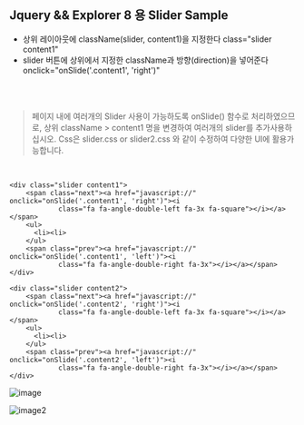 ## Jquery && Explorer 8 용 Slider Sample

* 상위 레이아웃에 className(slider, content1)을 지정한다  class="slider content1"
* slider 버튼에 상위에서 지정한 className과 방향(direction)을 넣어준다   onclick="onSlide('.content1', 'right')"  

<br />
<br />

>페이지 내에 여러개의 Slider 사용이 가능하도록 onSlide() 함수로 처리하였으므로,
상위 className > content1 명을 변경하여 여러개의 slider를 추가사용하십시오.
Css은 slider.css or slider2.css 와 같이 수정하여 다양한 UI에 활용가능합니다.

<br />

```
<div class="slider content1">
    <span class="next"><a href="javascript://" onclick="onSlide('.content1', 'right')"><i
            class="fa fa-angle-double-left fa-3x fa-square"></i></a></span>
    <ul>
      <li><li>
    </ul>
    <span class="prev"><a href="javascript://" onclick="onSlide('.content1', 'left')"><i
            class="fa fa-angle-double-right fa-3x"></i></a></span>
</div>            

<div class="slider content2">
    <span class="next"><a href="javascript://" onclick="onSlide('.content2', 'right')"><i
            class="fa fa-angle-double-left fa-3x fa-square"></i></a></span>
    <ul>
      <li><li>
    </ul>
    <span class="prev"><a href="javascript://" onclick="onSlide('.content2', 'left')"><i
            class="fa fa-angle-double-right fa-3x"></i></a></span>
</div> 
```


![image](https://user-images.githubusercontent.com/10750383/47081189-e5cfa580-d244-11e8-9b18-f0c0299f25eb.jpg)

![image2](https://user-images.githubusercontent.com/10750383/47081965-23353280-d247-11e8-8edd-3bcd85698165.jpg)
